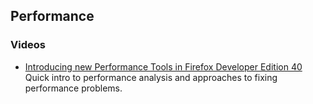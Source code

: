 ## Performance

### Videos

- [Introducing new Performance Tools in Firefox Developer Edition 40](https://www.youtube.com/watch?v=WBmttwfA_k8)
        Quick intro to performance analysis and approaches to fixing performance problems.

